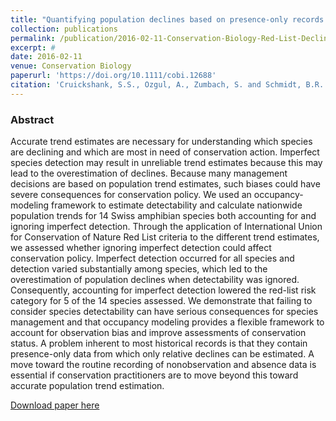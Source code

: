 ```yaml
---
title: "Quantifying population declines based on presence‐only records for red-list assessments "
collection: publications
permalink: /publication/2016-02-11-Conservation-Biology-Red-List-Declines
excerpt: #
date: 2016-02-11
venue: Conservation Biology
paperurl: 'https://doi.org/10.1111/cobi.12688'
citation: 'Cruickshank, S.S., Ozgul, A., Zumbach, S. and Schmidt, B.R. (2016). Quantifying population declines based on presence‐only records for red-list assessments. <i>Conservation Biology</i>. 30(5): 1112–1121'
---
```



### Abstract

Accurate trend estimates are necessary for understanding which species are declining and which are most in need of conservation action. Imperfect species detection may result in unreliable trend estimates because this may lead to the overestimation of declines. Because many management decisions are based on population trend estimates, such biases could have severe consequences for conservation policy. We used an occupancy-modeling framework to estimate detectability and calculate nationwide population trends for 14 Swiss amphibian species both accounting for and ignoring imperfect detection. Through the application of International Union for Conservation of Nature Red List criteria to the different trend estimates, we assessed whether ignoring imperfect detection could affect conservation policy. Imperfect detection occurred for all species and detection varied substantially among species, which led to the overestimation of population declines when detectability was ignored. Consequently, accounting for imperfect detection lowered the red-list risk category for 5 of the 14 species assessed. We demonstrate that failing to consider species detectability can have serious consequences for species management and that occupancy modeling provides a flexible framework to account for observation bias and improve assessments of conservation status. A problem inherent to most historical records is that they contain presence-only data from which only relative declines can be estimated. A move toward the routine recording of nonobservation and absence data is essential if conservation practitioners are to move beyond this toward accurate population trend estimation.

[Download paper here](https://doi.org/10.1111/cobi.12688)

